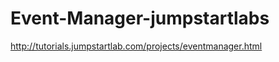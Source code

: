 Event-Manager-jumpstartlabs
===========================

http://tutorials.jumpstartlab.com/projects/eventmanager.html